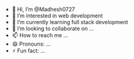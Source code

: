 - 👋 Hi, I’m @Madhesh0727
- 👀 I’m interested in web development 
- 🌱 I’m currently learning full stack development 
- 💞️ I’m looking to collaborate on ...
- 📫 How to reach me ...
- 😄 Pronouns: ...
- ⚡ Fun fact: ...

<!---
Madhesh0727/Madhesh0727 is a ✨ special ✨ repository because its `README.md` (this file) appears on your GitHub profile.
You can click the Preview link to take a look at your changes.
--->
